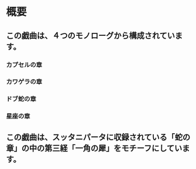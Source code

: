 # 概要
## この戯曲は、４つのモノローグから構成されています。
### カプセルの章
### カワゲラの章
### ドブ蛇の章
### 星座の章
## この戯曲は、スッタニパータに収録されている「蛇の章」の中の第三経「一角の犀」をモチーフにしています。